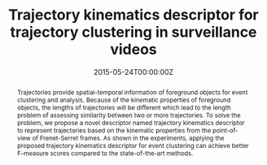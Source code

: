 ---
title: "Trajectory kinematics descriptor for trajectory clustering in surveillance videos"
authors:
- admin
- Pau-Choo Chung
- Hsin-Wei Cheng
- Chun-Rong Huang
date: "2015-05-24T00:00:00Z"
publishDate: "2015-05-24T00:00:00Z"
publication_types: [Conference paper]
publication: "*2015 IEEE International Symposium on Circuits and Systems (ISCAS)*"
publication_short: "*IEEE ISCAS 2015*"
doi: 10.1109/ISCAS.2015.7168854

abstract: "Trajectories provide spatial-temporal information of foreground objects for event clustering and analysis. Because of the kinematic properties of foreground objects, the lengths of trajectories will be different which lead to the length problem of assessing similarity between two or more trajectories. To solve the problem, we propose a novel descriptor named trajectory kinematics descriptor to represent trajectories based on the kinematic properties from the point-of-view of Frenet-Serret frames. As shown in the experiments, applying the proposed trajectory kinematics descriptor for event clustering can achieve better F-measure scores compared to the state-of-the-art methods."
summary: "To overcome the problem of comparing object trajectories with varying lengths, this paper proposes a novel trajectory kinematics descriptor using Frenet-Serret frames, which achieves superior F-measure scores in event clustering compared to existing state-of-the-art methods."

tags:
- Trajectory Kinematics Descriptor
- Event Clustering
- Visual Surveillance
featured: false

url_pdf: 'https://ieeexplore.ieee.org/document/7168854'
url_code: ''
url_dataset: ''
url_poster: ''
url_project: ''
url_slides: ''
url_source: ''
url_video: ''

image:
  caption: ''
  focal_point: 'Smart'
  preview_only: false

projects: []
slides: ""
---